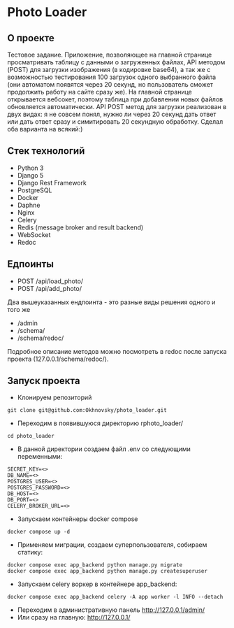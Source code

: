 # Photo Loader

## О проекте

Тестовое задание. Приложение, позволяющее на главной странице просматривать таблицу с данными о загруженных файлах, API методом (POST) для загрузки изображения (в кодировке base64), а так же с возможностью тестирования 100 загрузок одного выбранного файла (они автоматом появятся через 20 секунд, но пользователь сможет продолжить работу на сайте сразу же). На главной странице открывается вебсокет, поэтому таблица при добавлении новых файлов обновляется автоматически. API POST метод для загрузки реализован в двух видах: я не совсем понял, нужно ли через 20 секунд дать ответ или дать ответ сразу и симитировать 20 секундную обработку. Сделал оба варианта на всякий:)


## Стек технологий
- Python 3
- Django 5
- Django Rest Framework
- PostgreSQL
- Docker
- Daphne
- Nginx
- Celery
- Redis (message broker and result backend)
- WebSocket
- Redoc


## Едпоинты
- POST /api/load_photo/
- POST /api/add_photo/

Два вышеуказанных ендпоинта - это разные виды решения одного и того же

- /admin
- /schema/
- /schema/redoc/

Подробное описание методов можно посмотреть в redoc после запуска проекта (127.0.0.1/schema/redoc/).

## Запуск проекта
- Клонируем репозиторий
```
git clone git@github.com:Okhnovsky/photo_loader.git
```
- Переходим в появившуюся директорию rphoto_loader/
```
cd photo_loader
```
- В данной директории создаем файл .env со следующими переменными:
```
SECRET_KEY=<>
DB_NAME=<>
POSTGRES_USER=<>
POSTGRES_PASSWORD=<>
DB_HOST=<>
DB_PORT=<>
CELERY_BROKER_URL=<>
```
- Запускаем контейнеры docker compose
```
docker compose up -d
```
- Применяем миграции, создаем суперпользователя, собираем статику:
```
docker compose exec app_backend python manage.py migrate
docker compose exec app_backend python manage.py createsuperuser
```
- Запускаем celery воркер в контейнере app_backend:
```
docker compose exec app_backend celery -A app worker -l INFO --detach
```
- Переходим в административную панель http://127.0.0.1/admin/
- Или сразу на главную: http://127.0.0.1/